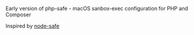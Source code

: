 Early version of php-safe - macOS sanbox-exec configuration for 
PHP and Composer

Inspired by [node-safe](https://github.com/berstend/node-safe)
